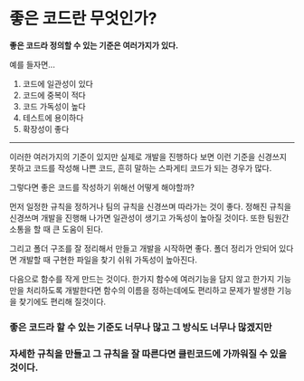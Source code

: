 # 좋은 코드란 무엇인가?

**좋은 코드라 정의할 수 있는 기준은 여러가지가 있다.**

예를 들자면...

1. 코드에 일관성이 있다
2. 코드에 중복이 적다
3. 코드 가독성이 높다
4. 테스트에 용이하다
5. 확장성이 좋다


---


이러한 여러가지의 기준이 있지만 실제로 개발을 진행하다 보면 이런 기준을 신경쓰지 못하고 코드를 작성해 나쁜 코드, 흔히 말하는 스파게티 코드가 되는 경우가 많다.

그렇다면 좋은 코드를 작성하기 위해선 어떻게 해야할까?

먼저 일정한 규칙을 정하거나 팀의 규칙을 신경쓰며 따라가는 것이 좋다.
정해진 규칙을 신경쓰며 개발을 진행해 나가면 일관성이 생기고 가독성이 높아질 것이다.
또한 팀원간 소통을 할 때 큰 도움이 된다.

그리고 폴더 구조를 잘 정리해서 만들고 개발을 시작하면 좋다.
폴더 정리가 안되어 있다면 개발할 때 구현한 파일을 찾기 쉬워 가독성이 높아진다.

다음으로 함수를 작게 만드는 것이다. 한가지 함수에 여러기능을 담지 않고 한가지 기능만을 처리하도록 개발한다면 함수의 이름을 정하는데에도 편리하고 문제가 발생한 기능을 찾기에도 편리해 질것이다.


### 좋은 코드라 할 수 있는 기준도 너무나 많고 그 방식도 너무나 많겠지만 
### 자세한 규칙을 만들고 그 규칙을 잘 따른다면 클린코드에 가까워질 수 있을것이다.
